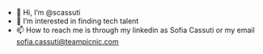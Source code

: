 - 👋 Hi, I’m @scassuti
- 👀 I’m interested in finding tech talent
- 📫 How to reach me is through my linkedin as Sofia Cassuti or my email sofia.cassuti@teampicnic.com

<!---
scassuti/scassuti is a ✨ special ✨ repository because its `README.md` (this file) appears on your GitHub profile.
You can click the Preview link to take a look at your changes.
--->
